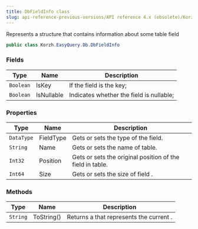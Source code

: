 ```yaml
---
title: DbFieldInfo class
slug: api-reference-previous-versions/API reference 4.x (obsolete)/Korzh.EasyQuery.Db namespace/dbfieldinfo-class
---
```



Represents a structure that contains information about some table field
```csharp
public class Korzh.EasyQuery.Db.DbFieldInfo

```

### Fields

| Type | Name | Description | 
| --- | --- | --- | 
| `Boolean` | IsKey | If the field is the key; | 
| `Boolean` | IsNullable | Indicates whether the field is nullable; | 


### Properties

| Type | Name | Description | 
| --- | --- | --- | 
| `DataType` | FieldType | Gets or sets the type of the field. | 
| `String` | Name | Gets or sets the name of table. | 
| `Int32` | Position | Gets or sets the original position of the field in table. | 
| `Int64` | Size | Gets or sets the size of field . | 


### Methods

| Type | Name | Description | 
| --- | --- | --- | 
| `String` | ToString() | Returns a <see cref="T:System.String"></see> that represents the current <see cref="T:System.Object"></see>. |